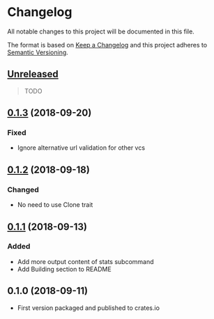 # Changelog

All notable changes to this project will be documented in this file.

The format is based on [Keep a Changelog](http://keepachangelog.com/en/1.0.0/)
and this project adheres to [Semantic Versioning](http://semver.org/spec/v2.0.0.html).

## [Unreleased]

> TODO

## [0.1.3] (2018-09-20)

### Fixed

- Ignore alternative url validation for other vcs

## [0.1.2] (2018-09-18)

### Changed

- No need to use Clone trait

## [0.1.1] (2018-09-13)

### Added

- Add more output content of stats subcommand
- Add Building section to README

## 0.1.0 (2018-09-11)

- First version packaged and published to crates.io

[Unreleased]: https://github.com/zhangkaizhao/repos/compare/v0.1.3...HEAD
[0.1.3]: https://github.com/zhangkaizhao/repos/compare/v0.1.2...v0.1.3
[0.1.2]: https://github.com/zhangkaizhao/repos/compare/v0.1.1...v0.1.2
[0.1.1]: https://github.com/zhangkaizhao/repos/compare/v0.1.0...v0.1.1
